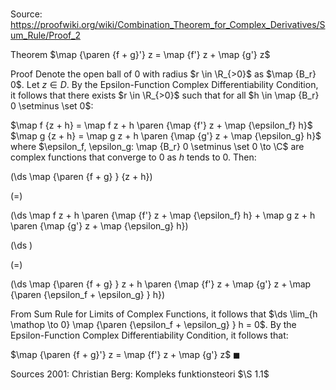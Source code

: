 # 

Source: https://proofwiki.org/wiki/Combination_Theorem_for_Complex_Derivatives/Sum_Rule/Proof_2

Theorem
$\map {\paren {f + g}'} z = \map {f'} z + \map {g'} z$


Proof
Denote the open ball of $0$ with radius $r \in \R_{>0}$ as $\map {B_r} 0$.
Let $z \in D$.
By the Epsilon-Function Complex Differentiability Condition, it follows that there exists $r \in \R_{>0}$ such that for all $h \in \map {B_r} 0 \setminus \set 0$:

$\map f {z + h} = \map f z + h \paren {\map {f'} z + \map {\epsilon_f} h}$
$\map g {z + h} = \map g z + h \paren {\map {g'} z + \map {\epsilon_g} h}$
where $\epsilon_f, \epsilon_g: \map {B_r} 0 \setminus \set 0 \to \C$ are complex functions that converge to $0$ as $h$ tends to $0$.
Then:














\(\ds \map {\paren {f + g} } {z + h}\)

\(=\)







\(\ds \map f z + h \paren {\map {f'} z + \map {\epsilon_f} h} + \map g z + h \paren {\map {g'} z + \map {\epsilon_g} h}\)




















\(\ds \)

\(=\)







\(\ds \map {\paren {f + g} } z + h \paren {\map {f'} z + \map {g'} z + \map {\paren {\epsilon_f + \epsilon_g} } h}\)










From Sum Rule for Limits of Complex Functions, it follows that $\ds \lim_{h \mathop \to 0} \map {\paren {\epsilon_f + \epsilon_g} } h = 0$.
By the Epsilon-Function Complex Differentiability Condition, it follows that:

$\map {\paren {f + g}'} z = \map {f'} z + \map {g'} z$
$\blacksquare$


Sources
2001: Christian Berg: Kompleks funktionsteori $\S 1.1$




